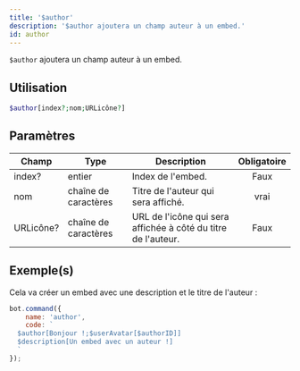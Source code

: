 ```yaml
---
title: '$author'
description: '$author ajoutera un champ auteur à un embed.'
id: author
---
```


`$author` ajoutera un champ auteur à un embed.

## Utilisation

```php
$author[index?;nom;URLicône?]
```

## Paramètres

| Champ     | Type                 | Description                                                   | Obligatoire |
| --------- | -------------------- | ------------------------------------------------------------- |:-----------:|
| index?    | entier               | Index de l'embed.                                             |    Faux     |
| nom       | chaîne de caractères | Titre de l'auteur qui sera affiché.                           |    vrai     |
| URLicône? | chaîne de caractères | URL de l'icône qui sera affichée à côté du titre de l'auteur. |    Faux     |

## Exemple(s)

Cela va créer un embed avec une description et le titre de l'auteur :

```javascript
bot.command({
    name: 'author',
    code: `
  $author[Bonjour !;$userAvatar[$authorID]]
  $description[Un embed avec un auteur !]
  `
});
```
